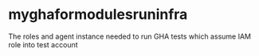 # myghaformodulesruninfra
The roles and agent instance needed to run GHA tests which assume IAM role into test account
